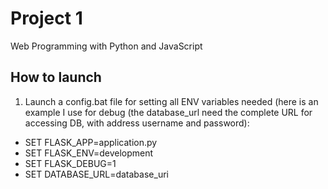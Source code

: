 # Project 1

Web Programming with Python and JavaScript

## How to launch
1) Launch a config.bat file for setting all ENV variables needed (here is an example I use for debug (the database_url need the complete URL for accessing DB, with address username and password):
- SET FLASK_APP=application.py
- SET FLASK_ENV=development
- SET FLASK_DEBUG=1
- SET DATABASE_URL=database_uri